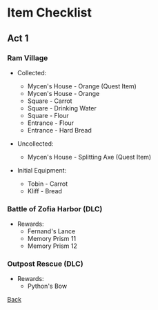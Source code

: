 # Item Checklist

## Act 1

### Ram Village

- Collected:
  - Mycen's House - Orange (Quest Item)
  - Mycen's House - Orange
  - Square - Carrot
  - Square - Drinking Water
  - Square - Flour
  - Entrance - Flour
  - Entrance - Hard Bread

- Uncollected:
  - Mycen's House - Splitting Axe (Quest Item)

- Initial Equipment:
  - Tobin - Carrot
  - Kliff - Bread

### Battle of Zofia Harbor (DLC)

- Rewards:
  - Fernand's Lance
  - Memory Prism 11
  - Memory Prism 12

### Outpost Rescue (DLC)

- Rewards:
  - Python's Bow

[Back](../README.md)